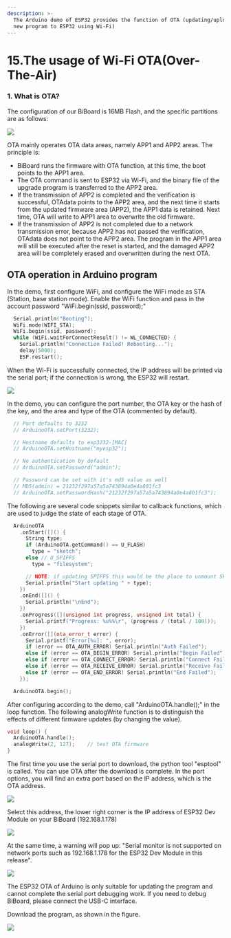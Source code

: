 ```yaml
---
description: >-
  The Arduino demo of ESP32 provides the function of OTA (updating/uploading a
  new program to ESP32 using Wi-Fi)
---
```


# 15.The usage of Wi-Fi OTA(Over-The-Air)

### 1. What is OTA?

The configuration of our BiBoard is 16MB Flash, and the specific partitions are as follows:

![](../../.gitbook/assets/13\_01.png)

OTA mainly operates OTA data areas, namely APP1 and APP2 areas. The principle is:

* BiBoard runs the firmware with OTA function, at this time, the boot points to the APP1 area.
* The OTA command is sent to ESP32 via Wi-Fi, and the binary file of the upgrade program is transferred to the APP2 area.
* If the transmission of APP2 is completed and the verification is successful, OTAdata points to the APP2 area, and the next time it starts from the updated firmware area (APP2), the APP1 data is retained. Next time, OTA will write to APP1 area to overwrite the old firmware.
* If the transmission of APP2 is not completed due to a network transmission error, because APP2 has not passed the verification, OTAdata does not point to the APP2 area. The program in the APP1 area will still be executed after the reset is started, and the damaged APP2 area will be completely erased and overwritten during the next OTA.

## OTA operation in Arduino program

In the demo, first configure WiFi, and configure the WiFi mode as STA (Station, base station mode). Enable the WiFi function and pass in the account password "WiFi.begin(ssid, password);"

```cpp
  Serial.println("Booting");
  WiFi.mode(WIFI_STA);
  WiFi.begin(ssid, password);
  while (WiFi.waitForConnectResult() != WL_CONNECTED) {
    Serial.println("Connection Failed! Rebooting...");
    delay(5000);
    ESP.restart();
```

When the Wi-Fi is successfully connected, the IP address will be printed via the serial port; if the connection is wrong, the ESP32 will restart.

![](../../.gitbook/assets/13\_02.png)

In the demo, you can configure the port number, the OTA key or the hash of the key, and the area and type of the OTA (commented by default).

```cpp
  // Port defaults to 3232
  // ArduinoOTA.setPort(3232);

  // Hostname defaults to esp3232-[MAC]
  // ArduinoOTA.setHostname("myesp32");

  // No authentication by default
  // ArduinoOTA.setPassword("admin");

  // Password can be set with it's md5 value as well
  // MD5(admin) = 21232f297a57a5a743894a0e4a801fc3
  // ArduinoOTA.setPasswordHash("21232f297a57a5a743894a0e4a801fc3");
```

The following are several code snippets similar to callback functions, which are used to judge the state of each stage of OTA.

```cpp
  ArduinoOTA
    .onStart([]() {
      String type;
      if (ArduinoOTA.getCommand() == U_FLASH)
        type = "sketch";
      else // U_SPIFFS
        type = "filesystem";

      // NOTE: if updating SPIFFS this would be the place to unmount SPIFFS using SPIFFS.end()
      Serial.println("Start updating " + type);
    })
    .onEnd([]() {
      Serial.println("\nEnd");
    })
    .onProgress([](unsigned int progress, unsigned int total) {
      Serial.printf("Progress: %u%%\r", (progress / (total / 100)));
    })
    .onError([](ota_error_t error) {
      Serial.printf("Error[%u]: ", error);
      if (error == OTA_AUTH_ERROR) Serial.println("Auth Failed");
      else if (error == OTA_BEGIN_ERROR) Serial.println("Begin Failed");
      else if (error == OTA_CONNECT_ERROR) Serial.println("Connect Failed");
      else if (error == OTA_RECEIVE_ERROR) Serial.println("Receive Failed");
      else if (error == OTA_END_ERROR) Serial.println("End Failed");
    });

  ArduinoOTA.begin();
```

After configuring according to the demo, call "ArduinoOTA.handle();" in the loop function. The following analogWrite function is to distinguish the effects of different firmware updates (by changing the value).

```cpp
void loop() {
  ArduinoOTA.handle();
  analogWrite(2, 127);    // test OTA firmware
}
```

The first time you use the serial port to download, the python tool "esptool" is called. You can use OTA after the download is complete. In the port options, you will find an extra port based on the IP address, which is the OTA address.

![](../../.gitbook/assets/13\_03.png)

Select this address, the lower right corner is the IP address of ESP32 Dev Module on your BiBoard (192.168.1.178)

![](../../.gitbook/assets/13\_04.png)

At the same time, a warning will pop up: "Serial monitor is not supported on network ports such as 192.168.1.178 for the ESP32 Dev Module in this release".

![](../../.gitbook/assets/13\_05.png)

The ESP32 OTA of Arduino is only suitable for updating the program and cannot complete the serial port debugging work. If you need to debug BiBoard, please connect the USB-C interface.

Download the program, as shown in the figure.

![](../../.gitbook/assets/13\_06.png)
